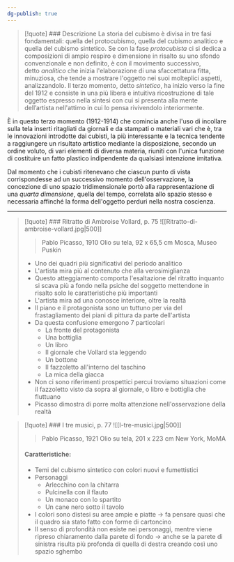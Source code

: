 ```yaml
---
dg-publish: true
---
```


>[!quote] ### Descrizione
>La storia del cubismo è divisa in tre fasi fondamentali: quella del protocubismo, quella del cubismo analitico e quella del cubismo sintetico. Se con la fase _protocubista_ ci si dedica a composizioni di ampio respiro e dimensione in risalto su uno sfondo convenzionale e non definito, è con il movimento successivo, detto _analitico_ che inizia l'elaborazione di una sfaccettatura fitta, minuziosa, che tende a mostrare l'oggetto nei suoi molteplici aspetti, analizzandolo. Il terzo momento, detto _sintetico_, ha inizio verso la fine del 1912 e consiste in una più libera e intuitiva ricostruzione di tale oggetto espresso nella sintesi con cui si presenta alla mente dell’artista nell'attimo in cui lo pensa rivivendolo interiormente.
>
È in questo terzo momento (1912-1914) che comincia anche l'uso di incollare sulla tela inserti ritagliati da giornali e da stampati o materiali vari che è, tra le innovazioni introdotte dai cubisti, la più interessante e la tecnica tendente a raggiungere un risultato artistico mediante la disposizione, secondo un ordine voluto, di vari elementi di diversa materia, riuniti con l'unica funzione di costituire un fatto plastico indipendente da qualsiasi intenzione imitativa.
>
Dal momento che i cubisti ritenevano che ciascun punto di vista corrispondesse ad un successivo momento dell'osservazione, la concezione di uno spazio tridimensionale portò alla rappresentazione di una _quarta dimensione_, quella del tempo, correlata allo spazio stesso e necessaria affinché la forma dell'oggetto perduri nella nostra coscienza.

---

>[!quote] ### Ritratto di Ambroise Vollard, p. 75
>![[Ritratto-di-ambroise-vollard.jpg|500]]
>>Pablo Picasso, 1910
>>Olio su tela, 92 x 65,5 cm
>>Mosca, Museo Puskin
>
>- Uno dei quadri più significativi del periodo analitico
>- L'artista mira più al contenuto che alla verosimiglianza
>- Questo atteggiamento comporta l'esaltazione del ritratto inquanto si scava più a fondo nella psiche del soggetto mettendone in risalto solo le caratteristiche più importanti
>- L'artista mira ad una conosce interiore, oltre la realtà
>- Il piano e il protagonista sono un tuttuno per via del frastagliamento dei piani di pittura da parte dell'artista
>- Da questa confusione emergono 7 particolari
>	- La fronte del protagonista
>	- Una bottiglia
>	- Un libro
>	- Il giornale che Vollard sta leggendo
>	- Un bottone
>	- Il fazzoletto all'interno del taschino
>	- La mica della giacca
>- Non ci sono riferimenti prospettici percui troviamo situazioni come il fazzoletto visto da sopra al giornale, o libro e bottiglia che fluttuano
>- Picasso dimostra di porre molta attenzione nell'osservazione della realtà

>[!quote] ### I tre musici, p. 77
>![[I-tre-musici.jpg|500]]
>>Pablo Picasso, 1921
>>Olio su tela, 201 x 223 cm
>>New York, MoMA
>
>#### Caratteristiche:
>- Temi del cubismo sintetico con colori nuovi e fumettistici
>- Personaggi
>	- Arlecchino con la chitarra
>	- Pulcinella con il flauto
>	- Un monaco con lo spartito
>	- Un cane nero sotto il tavolo
>- I colori sono distesi su aree ampie e piatte -> fa pensare quasi che il quadro sia stato fatto con forme di cartoncino
>- Il senso di profondità non esiste nei personaggi, mentre viene ripreso chiaramento dalla parete di fondo -> anche se la parete di sinistra risulta più profonda di quella di destra creando così uno spazio sghembo



